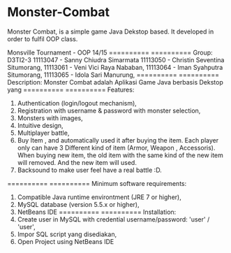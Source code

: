 # Monster-Combat
Monster Combat, is a simple game Java Dekstop based. It developed in order to fulfil OOP class.


Monsville Tournament - OOP 14/15
========== ==========
Group: D3TI2-3
11113047 - Sanny Chiudra Simarmata
11113050 - Christin Seventina Situmorang,
11113061 - Veni Vici Raya Nababan,
11113064 - Iman Syahputra Situmorang,
11113065 - Idola Sari Manurung,
========== ==========
Description:
Monster Combat adalah Aplikasi Game Java berbasis Dekstop yang 
========== ==========
Features:
1. Authentication (login/logout mechanism),
2. Registration with username & password with monster selection,
3. Monsters with images,
4. Intuitive design,
5. Multiplayer battle,
6. Buy Item , and automatically used it after buying the item. Each player only can have 3 Different  kind of item (Armor, Weapon , Accessoris).
   When buying new item, the old item with the same kind of the new item will removed. And the new item will used.
7. Backsound to make user feel have a real battle :D.   


========== ==========
Minimum software requirements:
1. Compatible Java runtime environtment (JRE 7 or higher),
2. MySQL database (version 5.5.x or higher),
3. NetBeans IDE
========== ==========
Installation:
1. Create user in MySQL with credential username/password:  'user' / 'user',
2. Impor SQL script yang disediakan,
3. Open Project using NetBeans IDE